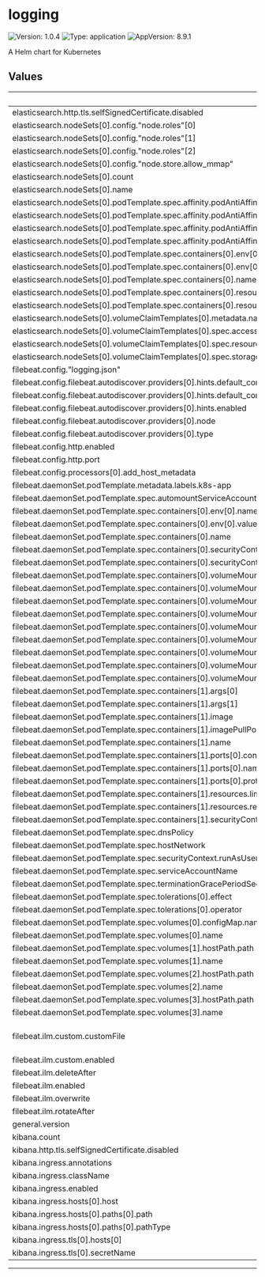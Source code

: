 # logging

![Version: 1.0.4](https://img.shields.io/badge/Version-1.0.4-informational?style=flat-square) ![Type: application](https://img.shields.io/badge/Type-application-informational?style=flat-square) ![AppVersion: 8.9.1](https://img.shields.io/badge/AppVersion-8.9.1-informational?style=flat-square)

A Helm chart for Kubernetes

## Values

| Key | Type | Default | Description |
|-----|------|---------|-------------|
| elasticsearch.http.tls.selfSignedCertificate.disabled | bool | `true` |  |
| elasticsearch.nodeSets[0].config."node.roles"[0] | string | `"master"` |  |
| elasticsearch.nodeSets[0].config."node.roles"[1] | string | `"data"` |  |
| elasticsearch.nodeSets[0].config."node.roles"[2] | string | `"ingest"` |  |
| elasticsearch.nodeSets[0].config."node.store.allow_mmap" | bool | `false` |  |
| elasticsearch.nodeSets[0].count | int | `3` |  |
| elasticsearch.nodeSets[0].name | string | `"main-node"` |  |
| elasticsearch.nodeSets[0].podTemplate.spec.affinity.podAntiAffinity.requiredDuringSchedulingIgnoredDuringExecution[0].labelSelector.matchExpressions[0].key | string | `"common.k8s.elastic.co/type"` |  |
| elasticsearch.nodeSets[0].podTemplate.spec.affinity.podAntiAffinity.requiredDuringSchedulingIgnoredDuringExecution[0].labelSelector.matchExpressions[0].operator | string | `"In"` |  |
| elasticsearch.nodeSets[0].podTemplate.spec.affinity.podAntiAffinity.requiredDuringSchedulingIgnoredDuringExecution[0].labelSelector.matchExpressions[0].values[0] | string | `"elasticsearch"` |  |
| elasticsearch.nodeSets[0].podTemplate.spec.affinity.podAntiAffinity.requiredDuringSchedulingIgnoredDuringExecution[0].topologyKey | string | `"kubernetes.io/hostname"` |  |
| elasticsearch.nodeSets[0].podTemplate.spec.containers[0].env[0].name | string | `"ES_JAVA_OPTS"` |  |
| elasticsearch.nodeSets[0].podTemplate.spec.containers[0].env[0].value | string | `"-Xms2g -Xmx2g"` |  |
| elasticsearch.nodeSets[0].podTemplate.spec.containers[0].name | string | `"elasticsearch"` |  |
| elasticsearch.nodeSets[0].podTemplate.spec.containers[0].resources.limits.cpu | int | `1` |  |
| elasticsearch.nodeSets[0].podTemplate.spec.containers[0].resources.limits.memory | string | `"4Gi"` |  |
| elasticsearch.nodeSets[0].volumeClaimTemplates[0].metadata.name | string | `"elasticsearch-data"` |  |
| elasticsearch.nodeSets[0].volumeClaimTemplates[0].spec.accessModes[0] | string | `"ReadWriteOnce"` |  |
| elasticsearch.nodeSets[0].volumeClaimTemplates[0].spec.resources.requests.storage | string | `"200G"` |  |
| elasticsearch.nodeSets[0].volumeClaimTemplates[0].spec.storageClassName | string | `"cinder-rbd"` |  |
| filebeat.config."logging.json" | bool | `true` |  |
| filebeat.config.filebeat.autodiscover.providers[0].hints.default_config.paths[0] | string | `"/var/log/containers/*${data.kubernetes.container.id}.log"` |  |
| filebeat.config.filebeat.autodiscover.providers[0].hints.default_config.type | string | `"container"` |  |
| filebeat.config.filebeat.autodiscover.providers[0].hints.enabled | bool | `true` |  |
| filebeat.config.filebeat.autodiscover.providers[0].node | string | `"${NODE_NAME}"` |  |
| filebeat.config.filebeat.autodiscover.providers[0].type | string | `"kubernetes"` |  |
| filebeat.config.http.enabled | bool | `true` |  |
| filebeat.config.http.port | int | `5066` |  |
| filebeat.config.processors[0].add_host_metadata | object | `{}` |  |
| filebeat.daemonSet.podTemplate.metadata.labels.k8s-app | string | `"filebeat"` |  |
| filebeat.daemonSet.podTemplate.spec.automountServiceAccountToken | bool | `true` |  |
| filebeat.daemonSet.podTemplate.spec.containers[0].env[0].name | string | `"NODE_NAME"` |  |
| filebeat.daemonSet.podTemplate.spec.containers[0].env[0].valueFrom.fieldRef.fieldPath | string | `"spec.nodeName"` |  |
| filebeat.daemonSet.podTemplate.spec.containers[0].name | string | `"filebeat"` |  |
| filebeat.daemonSet.podTemplate.spec.containers[0].securityContext.privileged | bool | `true` |  |
| filebeat.daemonSet.podTemplate.spec.containers[0].securityContext.runAsUser | int | `0` |  |
| filebeat.daemonSet.podTemplate.spec.containers[0].volumeMounts[0].mountPath | string | `"/etc/filebeat-ilm.json"` |  |
| filebeat.daemonSet.podTemplate.spec.containers[0].volumeMounts[0].name | string | `"ilmconfig"` |  |
| filebeat.daemonSet.podTemplate.spec.containers[0].volumeMounts[0].subPath | string | `"filebeat-ilm.json"` |  |
| filebeat.daemonSet.podTemplate.spec.containers[0].volumeMounts[1].mountPath | string | `"/var/log/containers"` |  |
| filebeat.daemonSet.podTemplate.spec.containers[0].volumeMounts[1].name | string | `"varlogcontainers"` |  |
| filebeat.daemonSet.podTemplate.spec.containers[0].volumeMounts[2].mountPath | string | `"/var/log/pods"` |  |
| filebeat.daemonSet.podTemplate.spec.containers[0].volumeMounts[2].name | string | `"varlogpods"` |  |
| filebeat.daemonSet.podTemplate.spec.containers[0].volumeMounts[3].mountPath | string | `"/var/lib/docker/containers"` |  |
| filebeat.daemonSet.podTemplate.spec.containers[0].volumeMounts[3].name | string | `"varlibdockercontainers"` |  |
| filebeat.daemonSet.podTemplate.spec.containers[1].args[0] | string | `"-l=error"` |  |
| filebeat.daemonSet.podTemplate.spec.containers[1].args[1] | string | `"-p=5066"` |  |
| filebeat.daemonSet.podTemplate.spec.containers[1].image | string | `"sepa/beats-exporter:220124"` |  |
| filebeat.daemonSet.podTemplate.spec.containers[1].imagePullPolicy | string | `"Always"` |  |
| filebeat.daemonSet.podTemplate.spec.containers[1].name | string | `"beats-exporter"` |  |
| filebeat.daemonSet.podTemplate.spec.containers[1].ports[0].containerPort | int | `8080` |  |
| filebeat.daemonSet.podTemplate.spec.containers[1].ports[0].name | string | `"metrics"` |  |
| filebeat.daemonSet.podTemplate.spec.containers[1].ports[0].protocol | string | `"TCP"` |  |
| filebeat.daemonSet.podTemplate.spec.containers[1].resources.limits.memory | string | `"64Mi"` |  |
| filebeat.daemonSet.podTemplate.spec.containers[1].resources.requests.memory | string | `"64Mi"` |  |
| filebeat.daemonSet.podTemplate.spec.containers[1].securityContext.runAsUser | int | `1000` |  |
| filebeat.daemonSet.podTemplate.spec.dnsPolicy | string | `"ClusterFirstWithHostNet"` |  |
| filebeat.daemonSet.podTemplate.spec.hostNetwork | bool | `true` |  |
| filebeat.daemonSet.podTemplate.spec.securityContext.runAsUser | int | `0` |  |
| filebeat.daemonSet.podTemplate.spec.serviceAccountName | string | `"filebeat"` |  |
| filebeat.daemonSet.podTemplate.spec.terminationGracePeriodSeconds | int | `30` |  |
| filebeat.daemonSet.podTemplate.spec.tolerations[0].effect | string | `"NoSchedule"` |  |
| filebeat.daemonSet.podTemplate.spec.tolerations[0].operator | string | `"Exists"` |  |
| filebeat.daemonSet.podTemplate.spec.volumes[0].configMap.name | string | `"filebeat-ilm"` |  |
| filebeat.daemonSet.podTemplate.spec.volumes[0].name | string | `"ilmconfig"` |  |
| filebeat.daemonSet.podTemplate.spec.volumes[1].hostPath.path | string | `"/var/log/containers"` |  |
| filebeat.daemonSet.podTemplate.spec.volumes[1].name | string | `"varlogcontainers"` |  |
| filebeat.daemonSet.podTemplate.spec.volumes[2].hostPath.path | string | `"/var/log/pods"` |  |
| filebeat.daemonSet.podTemplate.spec.volumes[2].name | string | `"varlogpods"` |  |
| filebeat.daemonSet.podTemplate.spec.volumes[3].hostPath.path | string | `"/var/lib/docker/containers"` |  |
| filebeat.daemonSet.podTemplate.spec.volumes[3].name | string | `"varlibdockercontainers"` |  |
| filebeat.ilm.custom.customFile | string | `"policy:\n  phases:\n    hot:\n      min_age: 0ms\n      actions:\n        rollover:\n          max_age: 7d\n    delete:\n      min_age: 53d\n      actions:\n        delete: {}\n"` |  |
| filebeat.ilm.custom.enabled | bool | `false` |  |
| filebeat.ilm.deleteAfter | string | `"21d"` |  |
| filebeat.ilm.enabled | bool | `true` |  |
| filebeat.ilm.overwrite | bool | `true` |  |
| filebeat.ilm.rotateAfter | string | `"7d"` |  |
| general.version | string | `"8.9.1"` |  |
| kibana.count | int | `1` |  |
| kibana.http.tls.selfSignedCertificate.disabled | bool | `true` |  |
| kibana.ingress.annotations | object | `{}` |  |
| kibana.ingress.className | string | `""` |  |
| kibana.ingress.enabled | bool | `true` |  |
| kibana.ingress.hosts[0].host | string | `"kibana.example.local"` |  |
| kibana.ingress.hosts[0].paths[0].path | string | `"/"` |  |
| kibana.ingress.hosts[0].paths[0].pathType | string | `"ImplementationSpecific"` |  |
| kibana.ingress.tls[0].hosts[0] | string | `"kibana.example.local"` |  |
| kibana.ingress.tls[0].secretName | string | `"example-tls"` |  |

----------------------------------------------
